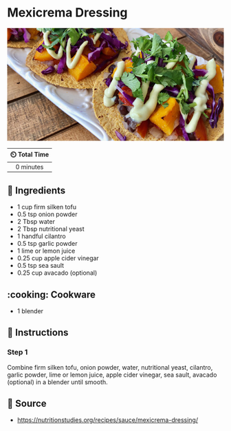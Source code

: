 # Mexicrema Dressing

![Mexicrema Dressing](../assets/images/mexicrema-dressing.jpg)

| :timer_clock: Total Time |
|:-----------------------: |
| 0 minutes |

## :salt: Ingredients

- 1 cup firm silken tofu
- 0.5 tsp onion powder
- 2 Tbsp water
- 2 Tbsp nutritional yeast
- 1 handful cilantro
- 0.5 tsp garlic powder
- 1 lime or lemon juice
- 0.25 cup apple cider vinegar
- 0.5 tsp sea sault
- 0.25 cup avacado (optional)

## :cooking: Cookware

- 1 blender

## :pencil: Instructions

### Step 1

Combine firm silken tofu, onion powder, water, nutritional yeast, cilantro, garlic powder, lime or lemon juice, apple
cider vinegar, sea sault, avacado (optional) in a blender until smooth.

## :link: Source

- <https://nutritionstudies.org/recipes/sauce/mexicrema-dressing/>
